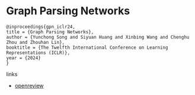 # Graph Parsing Networks

```
@inproceedings{gpn_iclr24,
title = {Graph Parsing Networks},
author = {Yunchong Song and Siyuan Huang and Xinbing Wang and Chenghu Zhou and Zhouhan Lin},
booktitle = {The Twelfth International Conference on Learning Representations (ICLR)},
year = {2024}
}
```

links
- [openreview](https://openreview.net/forum?id=hv3SklibkL)
